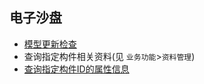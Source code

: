 ## 电子沙盘

* [模型更新检查](checkModels.md)
* 查询指定构件相关资料(见 `业务功能`>`资料管理`)
* [查询指定构件ID的属性信息](ModelGuidData.md)

